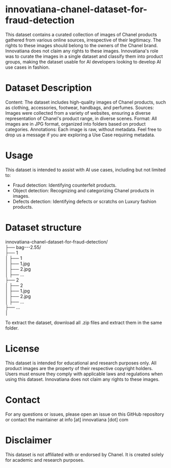 # innovatiana-chanel-dataset-for-fraud-detection
This dataset contains a curated collection of images of Chanel products gathered from various online sources, irrespective of their legitimacy. The rights to these images should belong to the owners of the Chanel brand. Innovatiana does not claim any rights to these images. Innovatiana's role was to curate the images in a single dataset and classify them into product groups, making the dataset usable for AI developers looking to develop AI use cases in fashion.

# Dataset Description
Content: The dataset includes high-quality images of Chanel products, such as clothing, accessories, footwear, handbags, and perfumes.
Sources: Images were collected from a variety of websites, ensuring a diverse representation of Chanel's product range, in diverse scenes.
Format: All images are in JPG format, organized into folders based on product categories.
Annotations: Each image is raw, without metadata. Feel free to drop us a message if you are exploring a Use Case requiring metadata.

# Usage
This dataset is intended to assist with AI use cases, including but not limited to:
- Fraud detection: Identifying counterfeit products.
- Object detection: Recognizing and categorizing Chanel products in images.
- Defects detection: Identifying defects or scratchs on Luxury fashion products.

# Dataset structure
innovatiana-chanel-dataset-for-fraud-detection/
<br>├── bag---2.55/
<br>├── 1
<br>│    ├── 1
<br>│       ├── 1.jpg
<br>│         ├── 2.jpg
<br>│         ├── ...
<br>├── 2
<br>│    ├── 2
<br>│         ├── 1.jpg
<br>│         ├── 2.jpg
<br>│         ├── ...
<br>├── ...
<br>│

To extract the dataset, download all .zip files and extract them in the same folder.

# License
This dataset is intended for educational and research purposes only. All product images are the property of their respective copyright holders. Users must ensure they comply with applicable laws and regulations when using this dataset. Innovatiana does not claim any rights to these images.

# Contact
For any questions or issues, please open an issue on this GitHub repository or contact the maintainer at info [at] innovatiana [dot] com

# Disclaimer
This dataset is not affiliated with or endorsed by Chanel. It is created solely for academic and research purposes.
